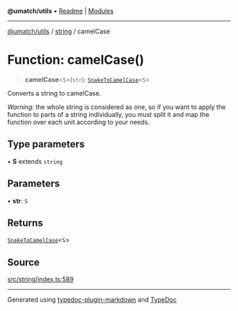**@umatch/utils** • [Readme](../../index.md) \| [Modules](../../modules.md)

***

[@umatch/utils](../../modules.md) / [string](../index.md) / camelCase

# Function: camelCase()

> **camelCase**\<`S`\>(`str`): [`SnakeToCamelCase`](../type-aliases/SnakeToCamelCase.md)\<`S`\>

Converts a string to camelCase.

*Warning*: the whole string is considered as one, so if you want to
apply the function to parts of a string individually, you must
split it and map the function over each unit according to your needs.

## Type parameters

• **S** extends `string`

## Parameters

• **str**: `S`

## Returns

[`SnakeToCamelCase`](../type-aliases/SnakeToCamelCase.md)\<`S`\>

## Source

[src/string/index.ts:589](https://github.com/umatch-oficial/utils/blob/c6d91fc/src/string/index.ts#L589)

***

Generated using [typedoc-plugin-markdown](https://www.npmjs.com/package/typedoc-plugin-markdown) and [TypeDoc](https://typedoc.org/)
